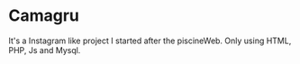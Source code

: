 # Camagru
It's a Instagram like project I started after the piscineWeb. Only using HTML, PHP, Js and Mysql.
